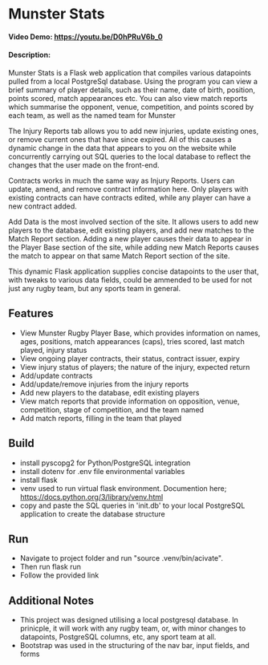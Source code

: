 # Munster Stats
#### Video Demo: https://youtu.be/D0hPRuV6b_0
#### Description: 
Munster Stats is a Flask web application that compiles various datapoints pulled from a local PostgreSql database. Using the program you can view a brief summary of player details, such as their name, date of birth, position, points scored, match appearances etc. You can also view match reports which summarise the opponent, venue, competition, and points scored by each team, as well as the named team for Munster

The Injury Reports tab allows you to add new injuries, update existing ones, or remove current ones that have since expired. All of this causes a dynamic change in the data that appears to you on the website while concurrently carrying out SQL queries to the local database to reflect the changes that the user made on the front-end. 

Contracts works in much the same way as Injury Reports. Users can update, amend, and remove contract information here. Only players with existing contracts can have contracts edited, while any player can have a new contract added. 

Add Data is the most involved section of the site. It allows users to add new players to the database, edit existing players, and add new matches to the Match Report section. Adding a new player causes their data to appear in the Player Base section of the site, while adding new Match Reports causes the match to appear on that same Match Report section of the site. 

This dynamic Flask application supplies concise datapoints to the user that, with tweaks to various data fields, could be ammended to be used for not just any rugby team, but any sports team in general. 

## Features

* View Munster Rugby Player Base, which provides information on names, ages, positions, match appearances (caps), tries scored, last match played, injury status
* View ongoing player contracts, their status, contract issuer, expiry
* View injury status of players; the nature of the injury, expected return
* Add/update contracts
* Add/update/remove injuries from the injury reports
* Add new players to the database, edit existing players
* View match reports that provide information on opposition, venue, competition, stage of competition, and the team named
* Add match reports, filling in the team that played

## Build

* install pyscopg2 for Python/PostgreSQL integration
* install dotenv for .env file environmental variables
* install flask
* venv used to run virtual flask environment. Documention here; https://docs.python.org/3/library/venv.html
* copy and paste the SQL queries in 'init.db' to your local PostgreSQL application to create the database structure 

## Run 

* Navigate to project folder and run "source .venv/bin/acivate". 
* Then run flask run
* Follow the provided link

## Additional Notes

* This project was designed utilising a local postgresql database. In prinicple, it will work with any rugby team, or, with minor changes to datapoints, PostgreSQL columns, etc, any sport team at all.
* Bootstrap was used in the structuring of the nav bar, input fields, and forms